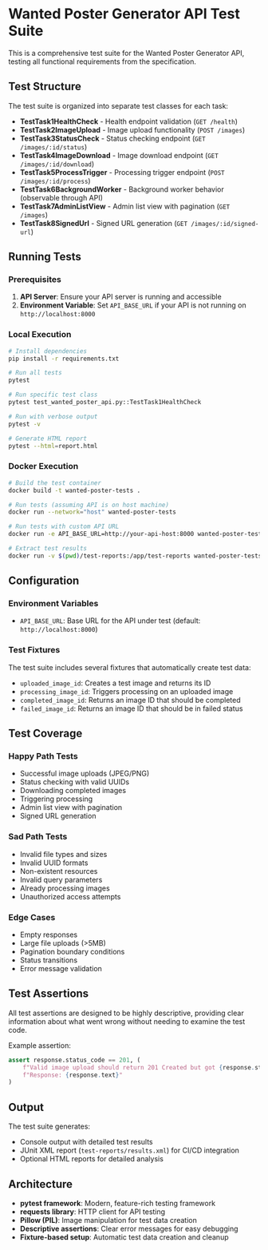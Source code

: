 # Wanted Poster Generator API Test Suite

This is a comprehensive test suite for the Wanted Poster Generator API, testing all functional requirements from the specification.

## Test Structure

The test suite is organized into separate test classes for each task:

- **TestTask1HealthCheck** - Health endpoint validation (`GET /health`)
- **TestTask2ImageUpload** - Image upload functionality (`POST /images`)
- **TestTask3StatusCheck** - Status checking endpoint (`GET /images/:id/status`)
- **TestTask4ImageDownload** - Image download endpoint (`GET /images/:id/download`)
- **TestTask5ProcessTrigger** - Processing trigger endpoint (`POST /images/:id/process`)
- **TestTask6BackgroundWorker** - Background worker behavior (observable through API)
- **TestTask7AdminListView** - Admin list view with pagination (`GET /images`)
- **TestTask8SignedUrl** - Signed URL generation (`GET /images/:id/signed-url`)

## Running Tests

### Prerequisites

1. **API Server**: Ensure your API server is running and accessible
2. **Environment Variable**: Set `API_BASE_URL` if your API is not running on `http://localhost:8000`

### Local Execution

```bash
# Install dependencies
pip install -r requirements.txt

# Run all tests
pytest

# Run specific test class
pytest test_wanted_poster_api.py::TestTask1HealthCheck

# Run with verbose output
pytest -v

# Generate HTML report
pytest --html=report.html
```

### Docker Execution

```bash
# Build the test container
docker build -t wanted-poster-tests .

# Run tests (assuming API is on host machine)
docker run --network="host" wanted-poster-tests

# Run tests with custom API URL
docker run -e API_BASE_URL=http://your-api-host:8000 wanted-poster-tests

# Extract test results
docker run -v $(pwd)/test-reports:/app/test-reports wanted-poster-tests
```

## Configuration

### Environment Variables

- `API_BASE_URL`: Base URL for the API under test (default: `http://localhost:8000`)

### Test Fixtures

The test suite includes several fixtures that automatically create test data:

- `uploaded_image_id`: Creates a test image and returns its ID
- `processing_image_id`: Triggers processing on an uploaded image
- `completed_image_id`: Returns an image ID that should be completed
- `failed_image_id`: Returns an image ID that should be in failed status

## Test Coverage

### Happy Path Tests
- Successful image uploads (JPEG/PNG)
- Status checking with valid UUIDs
- Downloading completed images
- Triggering processing
- Admin list view with pagination
- Signed URL generation

### Sad Path Tests
- Invalid file types and sizes
- Invalid UUID formats
- Non-existent resources
- Invalid query parameters
- Already processing images
- Unauthorized access attempts

### Edge Cases
- Empty responses
- Large file uploads (>5MB)
- Pagination boundary conditions
- Status transitions
- Error message validation

## Test Assertions

All test assertions are designed to be highly descriptive, providing clear information about what went wrong without needing to examine the test code.

Example assertion:
```python
assert response.status_code == 201, (
    f"Valid image upload should return 201 Created but got {response.status_code}. "
    f"Response: {response.text}"
)
```

## Output

The test suite generates:
- Console output with detailed test results
- JUnit XML report (`test-reports/results.xml`) for CI/CD integration
- Optional HTML reports for detailed analysis

## Architecture

- **pytest framework**: Modern, feature-rich testing framework
- **requests library**: HTTP client for API testing
- **Pillow (PIL)**: Image manipulation for test data creation
- **Descriptive assertions**: Clear error messages for easy debugging
- **Fixture-based setup**: Automatic test data creation and cleanup 